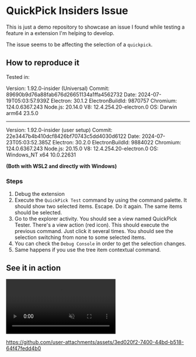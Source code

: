 # QuickPick Insiders Issue

This is just a demo repository to showcase an issue I found while testing a feature in a extension I'm helping to develop.

The issue seems to be affecting the selection of a `quickpick`.

## How to reproduce it

Tested in:

Version: 1.92.0-insider (Universal)
Commit: 89690b9d76a88fab676d26651134a1ffa4562732
Date: 2024-07-19T05:03:57.939Z
Electron: 30.1.2
ElectronBuildId: 9870757
Chromium: 124.0.6367.243
Node.js: 20.14.0
V8: 12.4.254.20-electron.0
OS: Darwin arm64 23.5.0

---

Version: 1.92.0-insider (user setup)
Commit: 22e3447b4b410dcf8426bf70743c5dd4030d6122
Date: 2024-07-23T05:03:52.385Z
Electron: 30.2.0
ElectronBuildId: 9884022
Chromium: 124.0.6367.243
Node.js: 20.15.0
V8: 12.4.254.20-electron.0
OS: Windows_NT x64 10.0.22631

**(Both with WSL2 and directly with Windows)**

### Steps

1. Debug the extension
1. Execute the `QuickPick Test` command by using the command palette. It should show two selected items. Escape. Do it again. The same items should be selected.
1. Go to the explorer activity. You should see a view named QuickPick Tester. There's a view action (red icon). This should execute the previous command. Just click it several times. You should see the selection switching from none to some selected items.
1. You can check the `Debug Console` in order to get the selection changes.
1. Same happens if you use the tree item contextual command.

## See it in action

<video src="https://github.com/robertohuertasm/quickpick-insiders-issue/raw/master/qp_issue.mp4" controls muted loop autoplay title="QuickPick issue"></video>

https://github.com/user-attachments/assets/3ed020f2-7400-44bd-b518-64f47fedd4b0



